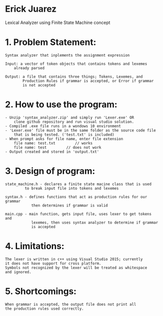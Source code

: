 # Erick Juarez

Lexical Analyzer using Finite State Machine concept

# 1. Problem Statement:
	
	Syntax analyzer that inplements the assignment expression 

	Input: a vector of token objects that contains tokens and lexemes
		already parsed 

	Output: a file that contains three things; Tokens, Lexemes, and
			Production Rules if grammar is accepted, or Error if grammar
			is not accepted

# 2. How to use the program:

	- Unzip 'syntax_analyzer.zip' and simply run 'Lexer.exe' OR
		clone github repository and run visual studio solution. 
	- Compiled .exe file runs in a wondows 10 environment 
	- 'Lexer.exe' file must be in the same folder as the source code file
	 	that is	being tested. ('test.txt' is included)
	- When prompt asks for file name, enter file extension 
		file name: test.txt 		// works
		file name: test 		// does not work 
	- Output created and stored in 'output.txt'

# 3. Design of program:

	state_machine.h - declares a finite state macine class that is used
			 to break input file into tokens and lexemes

	syntax.h - defines functions that act as production rules for our grammar
				then determines if grammar is valid

	main.cpp - main function, gets input file, uses lexer to get tokens and 
				lexemes, then uses syntax analyzer to determine if grammar
				is accepted

# 4. Limitations:

	The lexer is written in c++ using Visual Studio 2015; currently
	it does not have support for cross platform.
	Symbols not recognized by the lexer will be treated as whitespace
	and ignored.


# 5. Shortcomings: 

	When grammar is accepted, the output file does not print all 
	the production rules used correctly. 
